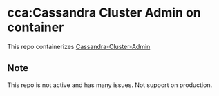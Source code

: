 # cca:Cassandra Cluster Admin on container

This repo containerizes [Cassandra-Cluster-Admin](https://github.com/sebgiroux/Cassandra-Cluster-Admin)

## Note
This repo is not active and has many issues. Not support on production.
